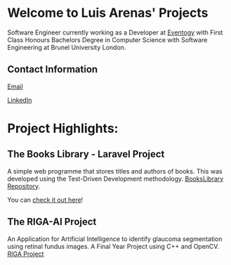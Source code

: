 # Welcome to Luis Arenas' Projects
Software Engineer currently working as a Developer at [Eventogy](https://eventogy.com) with First Class Honours Bachelors Degree in Computer Science with Software Engineering
at Brunel University London.
## Contact Information
[Email](mailto:larenas97@gmail.com)

[LinkedIn](https://www.linkedin.com/in/luislorenzotarenas/)

# Project Highlights:
## The Books Library - Laravel Project
A simple web programme that stores titles and authors of books. This was developed using the Test-Driven Development methodology.
[BooksLibrary Repository](https://github.com/arenzo97/BooksLibrary).

You can [check it out here](http://bookslibrary-env.eba-c2rhdpgy.eu-west-2.elasticbeanstalk.com/)!
## The RIGA-AI Project
An Application for Artificial Intelligence to identify glaucoma segmentation using retinal fundus images.
A Final Year Project using C++ and OpenCV.
[RIGA Project](https://arenzo97.github.io/RIGA_AI_Project/)
